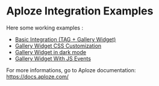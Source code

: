 # Aploze Integration Examples

Here some working examples :

- [Basic Integration (TAG + Gallery Widget)](/gallery-widget/index.html)
- [Gallery Widget CSS Customization](/gallery-widget-with-css/index.html)
- [Gallery Widget in dark mode](/gallery-widget-with-darkmode/index.html)
- [Gallery Widget With JS Events](/gallery-widget-with-events/index.html)

For more informations, go to Aploze documentation: https://docs.aploze.com/
